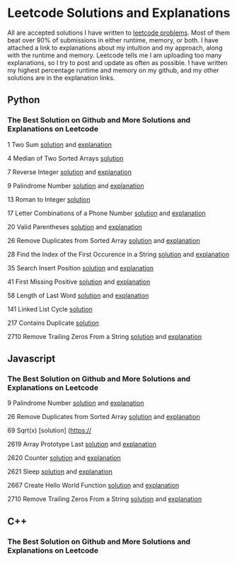 # Leetcode Solutions and Explanations
All are accepted solutions I have written to [leetcode problems](https://leetcode.com/problemset/all/). Most of them beat over 90% of submissions in either runtime, memory, or both. I have attached a link to explanations about my intuition and my approach, along with the runtime and memory. Leetcode tells me I am uploading too many explanations, so I try to post and update as often as possible. I have written my highest percentage runtime and memory on my github, and my other solutions are in the explanation links.

## Python
### The Best Solution on Github and More Solutions and Explanations on Leetcode
1 Two Sum [solution](https://github.com/francescorn/leetcode_solutions/blob/main/1_two_sum.py)    and [explanation](https://leetcode.com/problems/two-sum/solutions/3884855/easy-simple-python3-solution-beats-over-90/)

4 Median of Two Sorted Arrays [solution](https://github.com/francescorn/leetcode_solutions/blob/main/4_Median_of_Two_Sorted_Arrays.py)

7 Reverse Integer [solution](https://github.com/francescorn/leetcode_solutions/blob/main/7_reverse_integer.py) and [explanation](https://leetcode.com/problems/reverse-integer/solutions/3919025/python3-solution-beats-over-90/)

9 Palindrome Number      [solution](https://github.com/francescorn/leetcode_solutions/blob/main/9_palindrome_number.py)      and [explanation](https://leetcode.com/problems/palindrome-number/solutions/3591298/easy-simple-python3-solution-beats-95/)

13 Roman to Integer [solution](https://github.com/francescorn/leetcode_solutions/blob/main/13_Roman_To_Integer.py)

17 Letter Combinations of a Phone Number [solution](https://github.com/francescorn/leetcode_solutions/blob/main/17_Letter_Combinations_Of_A_Phone_Number.py) and [explanation](https://leetcode.com/problems/letter-combinations-of-a-phone-number/solutions/3919257/python3-solution-beats-over-99/)

20 Valid Parentheses [solution](https://github.com/francescorn/leetcode_solutions/blob/main/20_valid_parentheses.py)
    and [explanation](https://leetcode.com/problems/valid-parentheses/solutions/3591330/easy-python3-solution-using-replace-beats-90/)

26 Remove Duplicates from Sorted Array [solution](https://github.com/francescorn/leetcode_solutions/blob/main/26_Remove_Duplicates_from_Sorted_Array.py)  and  [explanation](https://leetcode.com/problems/remove-duplicates-from-sorted-array/solutions/3918850/4-easy-simple-python3-javascript-solutions-no-math-beat-over-90/)

28 Find the Index of the First Occurence in a String [solution](https://github.com/francescorn/leetcode_solutions/blob/main/28_Find_the_Index_of_the_First_Occurrence_in_a_String.py) and [explanation](https://leetcode.com/problems/find-the-index-of-the-first-occurrence-in-a-string/post-solution/)

35 Search Insert Position [solution](https://github.com/francescorn/leetcode_solutions/blob/main/35_Search_Insert_Position.py)   and [explanation](https://leetcode.com/problems/search-insert-position/solutions/3895742/easy-simple-python3-beats-over-90-solution/)

41 First Missing Positive [solution](https://github.com/francescorn/leetcode_solutions/blob/main/41_first_missing_positive.py) and [explanation](https://leetcode.com/problems/first-missing-positive/solutions/3910790/easy-simple-python3-solution-beats-over-90/)

58 Length of Last Word  [solution](https://github.com/francescorn/leetcode_solutions/blob/main/58_Length_of_Last_Word.py)
   and [explanation](https://leetcode.com/problems/length-of-last-word/solutions/3591175/2-short-and-simple-python3-solutions-beat-over-90/)

141 Linked List Cycle [solution](https://github.com/francescorn/leetcode_solutions/blob/main/141_Linked_List_Cycle.py)

217 Contains Duplicate [solution](https://github.com/francescorn/leetcode_solutions/blob/main/217_contains_duplicate.py)

2710 Remove Trailing Zeros From a String      [solution](https://github.com/francescorn/leetcode_solutions/blob/main/2710_Remove_Trailing_Zeros_From_a_String.py)   and   [explanation](https://leetcode.com/problems/remove-trailing-zeros-from-a-string/solutions/3593378/two-short-simple-python3-solutions/)


## Javascript
### The Best Solution on Github and More Solutions and Explanations on Leetcode
9 Palindrome Number [solution](https://github.com/francescorn/leetcode_solutions/blob/main/9_palindrome_number.js)  and  [explanation](https://leetcode.com/problems/palindrome-number/solutions/3591298/easy-simple-python3-solution-beats-95/)

26 Remove Duplicates from Sorted Array [solution](https://github.com/francescorn/leetcode_solutions/blob/main/26_Remove_Duplicates_from_Sorted_Array.js)  and  [explanation](https://leetcode.com/problems/remove-duplicates-from-sorted-array/solutions/3918850/4-easy-simple-python3-javascript-solutions-no-math-beat-over-90/)

69 Sqrt(x) [solution]
([https://](https://github.com/francescorn/leetcode_solutions/blob/main/69_sqrt(x).js)

2619 Array Prototype Last [solution](https://github.com/francescorn/leetcode_solutions/blob/main/2619_Array_Prototype_Last.js) and [explanation](https://leetcode.com/problems/array-prototype-last/solutions/3924384/easy-simple-javascript-solution-beats-over-95/)

2620 Counter [solution](https://github.com/francescorn/leetcode_solutions/blob/main/2620_Counter.js) and [explanation](https://leetcode.com/problems/counter/solutions/3924366/easy-simple-javascript-solution-beats-over-93/)

2621 Sleep      [solution](https://github.com/francescorn/leetcode_solutions/blob/main/2621_Sleep.js) and     [explanation](https://leetcode.com/problems/sleep/solutions/3883019/two-easy-and-short-solutions-javascript-beats-over-90-return-instead-of-await/)

2667 Create Hello World Function      [solution](https://github.com/francescorn/leetcode_solutions/blob/main/2667_Create_Hello_World_Function.js)    and  [explanation](https://leetcode.com/problems/create-hello-world-function/solutions/3882950/two-easy-short-solutions-beat-over-90-using-return/)

2710 Remove Trailing Zeros From a String      [solution](https://github.com/francescorn/leetcode_solutions/blob/main/2710_Remove_Trailing_Zeros_From_a_String.js)   and   [explanation](https://leetcode.com/problems/remove-trailing-zeros-from-a-string/solutions/3593378/two-short-simple-python3-solutions/)

## C++
### The Best Solution on Github and More Solutions and Explanations on Leetcode

